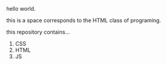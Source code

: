 hello world.

this is a space corresponds to the HTML class of programing.

this repository contains...
1. CSS
2. HTML
3. JS
